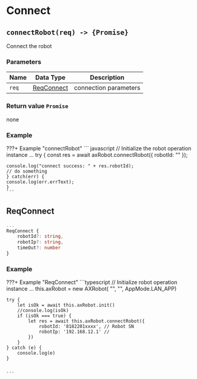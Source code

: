# Connect

## `connectRobot(req) -> {Promise}`

Connect the robot

### Parameters

| Name | Data Type | Description |
| ----- | ---------- | -------- |
| `req` | [ReqConnect](#reqconnect) | connection parameters |

### Return value `Promise`

none

### Example
???+ Example "connectRobot"
    ``` javascript
    // Initialize the robot operation instance
    ...
    try {
    const res = await axRobot.connectRobot({
        robotId: "<robotId>"
    });

    console.log("connect success: " + res.robotId);
    // do something
    } catch(err) {
    console.log(err.errText);
    }
    ```

## ReqConnect  


```typescript
...
ReqConnect {
    robotId?: string,
    robotIp?: string,
    timeOut?: number
}
```

### Example
???+ Example "ReqConnect"
    ```typescript
    // Initialize robot operation instance
    ...
    this.axRobot = new AXRobot(
        "<appId>", 
        "<appSecret>",
        AppMode.LAN_APP) 

    try {
        let isOk = await this.axRobot.init()
        //console.log(isOk)
        if (isOk === true) {
            let res = await this.axRobot.connectRobot({
                robotId: '8182201xxxx', // Robot SN
                robotIp: '192.168.12.1' // 
            })
        }
    } catch (e) {
        console.log(e)
    }


    ```